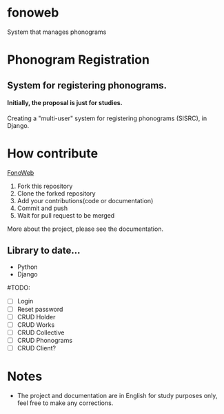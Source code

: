 # fonoweb

System that manages phonograms

# Phonogram Registration

## System for registering phonograms.

#### Initially, the proposal is just for studies.

Creating a "multi-user" system for registering phonograms (SISRC), in Django.

# How contribute

[FonoWeb](git@github.com:wt3c/fonoweb.git)

1. Fork this repository
2. Clone the forked repository
3. Add your contributions(code or documentation)
4. Commit and push
5. Wait for pull request to be merged

More about the project, please see the documentation.

## Library to date...

* Python
* Django

#TODO:

- [ ] Login
- [ ] Reset password
- [ ] CRUD Holder
- [ ] CRUD Works
- [ ] CRUD Collective
- [ ] CRUD Phonograms
- [ ] CRUD Client?

# Notes

* The project and documentation are in English for study purposes only, feel free to make any corrections.

